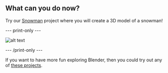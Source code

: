 ## What can you do now?

Try our [Snowman](https://projects.raspberrypi.org/en/projects/blender-snowman) project where you will create a 3D model of a snowman!

--- print-only --- 

![alt text](images/image-from-project.png)

--- /print-only ---


If you want to have more fun exploring Blender, then you could try out any of [these projects](https://projects.raspberrypi.org/en/projects?software[]=blender).